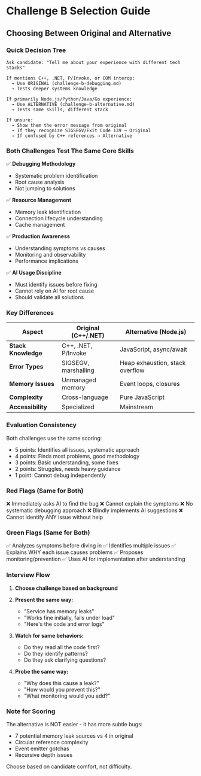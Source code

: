 # Challenge B Selection Guide
## Choosing Between Original and Alternative

### Quick Decision Tree

```
Ask candidate: "Tell me about your experience with different tech stacks"

If mentions C++, .NET, P/Invoke, or COM interop:
  → Use ORIGINAL (challenge-b-debugging.md)
  → Tests deeper systems knowledge
  
If primarily Node.js/Python/Java/Go experience:
  → Use ALTERNATIVE (challenge-b-alternative.md)  
  → Tests same skills, different stack

If unsure:
  → Show them the error message from original
  → If they recognize SIGSEGV/Exit Code 139 → Original
  → If confused by C++ references → Alternative
```

### Both Challenges Test The Same Core Skills

✅ **Debugging Methodology**
- Systematic problem identification
- Root cause analysis
- Not jumping to solutions

✅ **Resource Management**
- Memory leak identification
- Connection lifecycle understanding
- Cache management

✅ **Production Awareness**
- Understanding symptoms vs causes
- Monitoring and observability
- Performance implications

✅ **AI Usage Discipline**
- Must identify issues before fixing
- Cannot rely on AI for root cause
- Should validate all solutions

### Key Differences

| Aspect | Original (C++/.NET) | Alternative (Node.js) |
|--------|---------------------|----------------------|
| **Stack Knowledge** | C++, .NET, P/Invoke | JavaScript, async/await |
| **Error Types** | SIGSEGV, marshalling | Heap exhaustion, stack overflow |
| **Memory Issues** | Unmanaged memory | Event loops, closures |
| **Complexity** | Cross-language | Pure JavaScript |
| **Accessibility** | Specialized | Mainstream |

### Evaluation Consistency

Both challenges use the same scoring:
- 5 points: Identifies all issues, systematic approach
- 4 points: Finds most problems, good methodology
- 3 points: Basic understanding, some fixes
- 2 points: Struggles, needs heavy guidance
- 1 point: Cannot debug independently

### Red Flags (Same for Both)

❌ Immediately asks AI to find the bug
❌ Cannot explain the symptoms
❌ No systematic debugging approach
❌ Blindly implements AI suggestions
❌ Cannot identify ANY issue without help

### Green Flags (Same for Both)

✅ Analyzes symptoms before diving in
✅ Identifies multiple issues
✅ Explains WHY each issue causes problems
✅ Proposes monitoring/prevention
✅ Uses AI for implementation after understanding

### Interview Flow

1. **Choose challenge based on background**
2. **Present the same way:**
   - "Service has memory leaks"
   - "Works fine initially, fails under load"
   - "Here's the code and error logs"

3. **Watch for same behaviors:**
   - Do they read all the code first?
   - Do they identify patterns?
   - Do they ask clarifying questions?

4. **Probe the same way:**
   - "Why does this cause a leak?"
   - "How would you prevent this?"
   - "What monitoring would you add?"

### Note for Scoring

The alternative is NOT easier - it has more subtle bugs:
- 7 potential memory leak sources vs 4 in original
- Circular reference complexity
- Event emitter gotchas
- Recursive depth issues

Choose based on candidate comfort, not difficulty.
